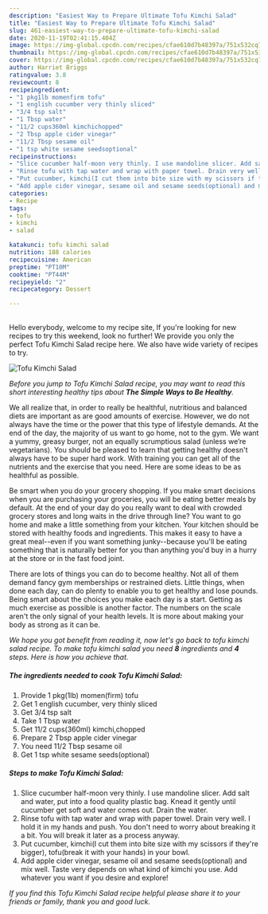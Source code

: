 ```yaml
---
description: "Easiest Way to Prepare Ultimate Tofu Kimchi Salad"
title: "Easiest Way to Prepare Ultimate Tofu Kimchi Salad"
slug: 461-easiest-way-to-prepare-ultimate-tofu-kimchi-salad
date: 2020-11-19T02:41:15.404Z
image: https://img-global.cpcdn.com/recipes/cfae610d7b48397a/751x532cq70/tofu-kimchi-salad-recipe-main-photo.jpg
thumbnail: https://img-global.cpcdn.com/recipes/cfae610d7b48397a/751x532cq70/tofu-kimchi-salad-recipe-main-photo.jpg
cover: https://img-global.cpcdn.com/recipes/cfae610d7b48397a/751x532cq70/tofu-kimchi-salad-recipe-main-photo.jpg
author: Harriet Briggs
ratingvalue: 3.8
reviewcount: 8
recipeingredient:
- "1 pkg1lb momenfirm tofu"
- "1 english cucumber very thinly sliced"
- "3/4 tsp salt"
- "1 Tbsp water"
- "11/2 cups360ml kimchichopped"
- "2 Tbsp apple cider vinegar"
- "11/2 Tbsp sesame oil"
- "1 tsp white sesame seedsoptional"
recipeinstructions:
- "Slice cucumber half-moon very thinly. I use mandoline slicer. Add salt and water, put into a food quality plastic bag. Knead it gently until cucumber get soft and water comes out. Drain the water."
- "Rinse tofu with tap water and wrap with paper towel. Drain very well. I hold it in my hands and push. You don&#39;t need to worry about breaking it a bit. You will break it later as a process anyway."
- "Put cucumber, kimchi(I cut them into bite size with my scissors if they&#39;re bigger), tofu(break it with your hands) in your bowl."
- "Add apple cider vinegar, sesame oil and sesame seeds(optional) and mix well. Taste very depends on what kind of kimchi you use. Add whatever you want if you desire and explore!"
categories:
- Recipe
tags:
- tofu
- kimchi
- salad

katakunci: tofu kimchi salad 
nutrition: 188 calories
recipecuisine: American
preptime: "PT10M"
cooktime: "PT44M"
recipeyield: "2"
recipecategory: Dessert

---
```

<br>
Hello everybody, welcome to my recipe site, If you're looking for new recipes to try this weekend, look no further! We provide you only the perfect Tofu Kimchi Salad recipe here. We also have wide variety of recipes to try.
<br>


![Tofu Kimchi Salad](https://img-global.cpcdn.com/recipes/cfae610d7b48397a/751x532cq70/tofu-kimchi-salad-recipe-main-photo.jpg)

<i>Before you jump to Tofu Kimchi Salad recipe, you may want to read this short interesting healthy tips about <strong>The Simple Ways to Be Healthy</strong>.</i>

We all realize that, in order to really be healthful, nutritious and balanced diets are important as are good amounts of exercise. However, we do not always have the time or the power that this type of lifestyle demands. At the end of the day, the majority of us want to go home, not to the gym. We want a yummy, greasy burger, not an equally scrumptious salad (unless we’re vegetarians). You should be pleased to learn that getting healthy doesn't always have to be super hard work. With training you can get all of the nutrients and the exercise that you need. Here are some ideas to be as healthful as possible.

Be smart when you do your grocery shopping. If you make smart decisions when you are purchasing your groceries, you will be eating better meals by default. At the end of your day do you really want to deal with crowded grocery stores and long waits in the drive through line? You want to go home and make a little something from your kitchen. Your kitchen should be stored with healthy foods and ingredients. This makes it easy to have a great meal--even if you want something junky--because you'll be eating something that is naturally better for you than anything you'd buy in a hurry at the store or in the fast food joint.

There are lots of things you can do to become healthy. Not all of them demand fancy gym memberships or restrained diets. Little things, when done each day, can do plenty to enable you to get healthy and lose pounds. Being smart about the choices you make each day is a start. Getting as much exercise as possible is another factor. The numbers on the scale aren't the only signal of your health levels. It is more about making your body as strong as it can be. 


<i>We hope you got benefit from reading it, now let's go back to tofu kimchi salad recipe. To make tofu kimchi salad you need <strong>8</strong> ingredients and <strong>4</strong> steps. Here is how you achieve that.
</i>

##### The ingredients needed to cook Tofu Kimchi Salad:

1. Provide 1 pkg(1lb) momen(firm) tofu
1. Get 1 english cucumber, very thinly sliced
1. Get 3/4 tsp salt
1. Take 1 Tbsp water
1. Get 11/2 cups(360ml) kimchi,chopped
1. Prepare 2 Tbsp apple cider vinegar
1. You need 11/2 Tbsp sesame oil
1. Get 1 tsp white sesame seeds(optional)


##### Steps to make Tofu Kimchi Salad:

1. Slice cucumber half-moon very thinly. I use mandoline slicer. Add salt and water, put into a food quality plastic bag. Knead it gently until cucumber get soft and water comes out. Drain the water.
1. Rinse tofu with tap water and wrap with paper towel. Drain very well. I hold it in my hands and push. You don&#39;t need to worry about breaking it a bit. You will break it later as a process anyway.
1. Put cucumber, kimchi(I cut them into bite size with my scissors if they&#39;re bigger), tofu(break it with your hands) in your bowl.
1. Add apple cider vinegar, sesame oil and sesame seeds(optional) and mix well. Taste very depends on what kind of kimchi you use. Add whatever you want if you desire and explore!


<i>If you find this Tofu Kimchi Salad recipe helpful please share it to your friends or family, thank you and good luck.</i>
